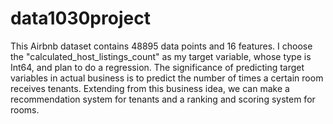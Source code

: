# data1030project
This Airbnb dataset contains 48895 data points and 16 features. 
I choose the "calculated_host_listings_count" as my target variable, whose type is Int64, and plan to do a regression.
The significance of predicting target variables in actual business is to predict the number of times a certain room receives tenants. 
Extending from this business idea, we can make a recommendation system for tenants and a ranking and scoring system for rooms.
